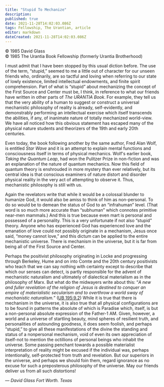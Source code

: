 ```yaml
---
title: "Stupid To Mechanize"
description: 
published: true
date: 2021-11-28T14:02:03.086Z
tags: Fellowship, The Urantian, article
editor: markdown
dateCreated: 2021-11-28T14:02:03.086Z
---
```


<p class="v-card v-sheet theme--light grey lighten-3 px-2">© 1985 David Glass<br>© 1985 The Urantia Book Fellowship (formerly Urantia Brotherhood)</p>

I must admit that I have been stopped by this usual diction before. The use of the term, “stupid,” seemed to me a little out of character for our unseen friends who, ordinarily, are so tactful and loving when referring to our state of lowly existence, limited intellectual endowments, and finite spirit comprehension. Part of what is “stupid” about mechanizing the concept of the First Source and Center must be, I think, in reference to what our friends have written in other parts of _The URANTIA Book_. For example, they tell us that the very ability of a human to suggest or construct a universal mechanistic philosophy of reality is already, self-evidently, and demonstrably performing an intellectual exercise which itself transcends the abilities, if any, of inanimate nature of totally mechanized world-view. We have all noticed how this obvious statement has escaped many of the physical nature students and theorizers of the 19th and early 20th centuries.

Even today, the book following another by the same author, Fred Alan Wolf, is entitled _Star Wave_ and it is an attempt to explain mental functions and consciousness itself in terms of physical mechanics. Wolf's earlier book, _Taking the Quantum Leap_, had won the Pulitzer Prize in non-fiction and was an explanation of the nature of quantum mechanics. Now this field of quantum theory is enshrouded in more mystery than ever relatively, but its central idea is that conscious examiners of nature distort and disorder physical reality in the very act of attempting to observe it. Thus, mechanistic philosophy is still with us.

Again the revelators write that while it would be a colossal blunder to humanize God, it would also be amiss to think of him as non-personal. To do so would be to demean the status of God to an “infrahuman” level. (That word is so much more accurate than “subhuman” which connotes primitive near-men mammals.) And this is true because even mart is personal and possessed of a personality. This is a very unfortunate if not also “stupid” theory. Anyone who has experienced God has experienced love and the emanation of love could not possibly originate in a mechanism, Jesus once said, “money cannot love,” and this dictum can be applied to the entire mechanistic universe. There is mechanism in the universe, but it is far from being all of the First Source and Center.

Perhaps the positivist philosophy originating in Locke and progressing through Berkeley, Hume and on into Comte and the 20th century positivists who teach that we can say nothing with certainty except to describe that which our senses can detect, is partly responsible for the advent of mechanistic naturalism and ultimately of dialectical materialism as in the philosophy of Marx. But what do the midwayers write about this: “_A new and fuller revelation of the religion of Jesus is destined to conquer an empire of materialistic secularism and to overthrow a world sway of mechanistic naturalism._” ([UB 195:9.2](/en/The_Urantia_Book/195#p9_2)) While it is true that there is mechanism in the universe, it is also true that all physical configurations are to be found in patterns the absolute of which is Paradise which, itself, is but a non-personal absolute expression of the Father-1 AM. Given, however, a world and a universe of startling beauty, mind spheres of resilient truth, and personalities of astounding goodness, it does seem foolish, and perhaps “stupid,” to give all these manifestations of the divine the standing and status of a nonpersonal mechanism, void of even its own appreciation of itself-not to mention the octillions of personal beings who inhabit the universe. Some passing penchant towards a possible materialist interpretation of reality might be excused if the individual was, perhaps intentionally, self-protected from truth and revelation. But our superiors in the universe, and perhaps we should foin them, regard ignorance as no excuse for such a preposterous philosophy of the universe. May our friends deliver us from all such distortions!

— _David Glass_ 
_Fort Worth. Texas_